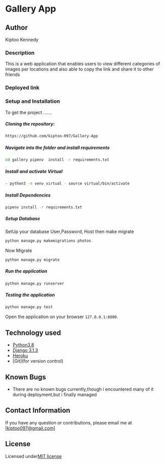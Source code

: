 # Gallery App

## Author
 Kiptoo Kennedy

### Description  
This is a web application that enables users to view different categories of images per locations and also able to copy the link and share it to other friends

### Deployed link

 

### Setup and Installation  
To get the project .......  
  
##### Cloning the repository:  
 ```bash 
https://github.com/kiptoo-097/Gallery-App
```
##### Navigate into the folder and install requirements  
 ```bash 
cd gallery pipenv  install -r requirements.txt 
```
##### Install and activate Virtual  
 ```bash 
- python3 -m venv virtual - source virtual/bin/activate  
```  
##### Install Dependencies  
 ```bash 
 pipenv install -r requirements.txt 
```  
 ##### Setup Database  
  SetUp your database User,Password, Host then make migrate  
 ```bash 
python manage.py makemigrations photos
 ``` 
 Now Migrate  
 ```bash 
 python manage.py migrate 
```
##### Run the application  
 ```bash 
 python manage.py runserver 
```  

##### Testing the application  
 ```bash 
 python manage.py test 
```
Open the application on your browser `127.0.0.1:8000`.  
  
  
## Technology used  
  
* [Python3.8](https://www.python.org/)  
* [Django 3.1.3](https://docs.djangoproject.com/en/2.2/)  
* [Heroku](https://heroku.com)  
* [Git](for version control)
  
  
## Known Bugs  
* There are no known bugs currently,though i encountered many of it during deployment,but i finally managed 
  
## Contact Information   
If you have any question or contributions, please email me at [kiptoo097@gmail.com] 


## License
 
 Licensed under[MIT license](https://github.com/kiptoo-097/Blog-App/blob/master/LICENSE.md)
